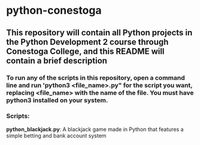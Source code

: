 # python-conestoga

## This repository will contain all Python projects in the Python Development 2 course through Conestoga College, and this README will contain a brief description

### To run any of the scripts in this repository, open a command line and run 'python3 <file_name>.py" for the script you want, replacing <file_name> with the name of the file. You must have python3 installed on your system. 

### Scripts: 
**python_blackjack.py**: A blackjack game made in Python that features a simple betting and bank account system 
